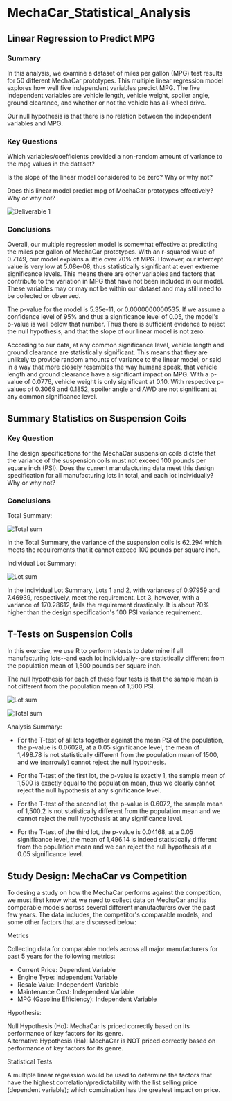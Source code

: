 # MechaCar_Statistical_Analysis

## Linear Regression to Predict MPG

### Summary

In this analysis, we examine a dataset of miles per gallon (MPG) test results for 50 different MechaCar prototypes. This multiple linear regression model explores how well five independent variables predict MPG. The five independent variables are vehicle length, vehicle weight, spoiler angle, ground clearance, and whether or not the vehicle has all-wheel drive.

Our null hypothesis is that there is no relation between the independent variables and MPG.

### Key Questions

Which variables/coefficients provided a non-random amount of variance to the mpg values in the dataset?

Is the slope of the linear model considered to be zero? Why or why not?

Does this linear model predict mpg of MechaCar prototypes effectively? Why or why not?

![Deliverable 1](https://user-images.githubusercontent.com/89143725/145334647-3bb5a90c-a57c-4cdc-b28c-25b0e0129f97.png)

### Conclusions

Overall, our multiple regression model is somewhat effective at predicting the miles per gallon of MechaCar prototypes. With an r-squared value of 0.7149, our model explains a little over 70% of MPG. However, our intercept value is very low at 5.08e-08, thus statistically significant at even extreme significance levels. This means there are other variables and factors that contribute to the variation in MPG that have not been included in our model. These variables may or may not be within our dataset and may still need to be collected or observed.

The p-value for the model is 5.35e-11, or 0.0000000000535. If we assume a confidence level of 95% and thus a significance level of 0.05, the model's p-value is well below that number. Thus there is sufficient evidence to reject the null hypothesis, and that the slope of our linear model is not zero.

According to our data, at any common significance level, vehicle length and ground clearance are statistically significant. This means that they are unlikely to provide random amounts of variance to the linear model, or said in a way that more closely resembles the way humans speak, that vehicle length and ground clearance have a significant impact on MPG. With a p-value of 0.0776, vehicle weight is only significant at 0.10. With respective p-values of 0.3069 and 0.1852, spoiler angle and AWD are not significant at any common significance level.

## Summary Statistics on Suspension Coils

### Key Question

The design specifications for the MechaCar suspension coils dictate that the variance of the suspension coils must not exceed 100 pounds per square inch (PSI). Does the current manufacturing data meet this design specification for all manufacturing lots in total, and each lot individually? Why or why not? 

### Conclusions

Total Summary:

![Total sum](https://user-images.githubusercontent.com/89143725/145334782-f5309a88-3c3c-4779-8f18-9b62263a2f29.png)

In the Total Summary, the variance of the suspension coils is 62.294 which meets the requirements that it cannot exceed 100 pounds per square inch.

Individual Lot Summary:

![Lot sum](https://user-images.githubusercontent.com/89143725/145334785-4c1c8a4b-d8e3-4e7d-8900-0c0acb06579d.png)

In the Individual Lot Summary, Lots 1 and 2, with variances of 0.97959 and 7.46939, respectively, meet the requirement. Lot 3, however, with a variance of 170.28612, fails the requirement drastically. It is about 70% higher than the design specification's 100 PSI variance requirement.


## T-Tests on Suspension Coils

In this exercise, we use R to perform t-tests to determine if all manufacturing lots--and each lot individually--are statistically different from the population mean of 1,500 pounds per square inch.

The null hypothesis for each of these four tests is that the sample mean is not different from the population mean of 1,500 PSI. 

![Lot sum](https://user-images.githubusercontent.com/89143725/145337680-895c1a30-adc3-4724-8a51-b5736eebe1c6.png)

![Total sum](https://user-images.githubusercontent.com/89143725/145337686-45e939ac-2950-415d-872f-b85e41953d28.png)

Analysis Summary: 
- For the T-test of all lots together against the mean PSI of the population, the p-value is 0.06028, at a 0.05 significance level, the mean of 1,498.78 is not statistically different from the population mean of 1500, and we (narrowly) cannot reject the null hypothesis.

- For the T-test of the first lot, the p-value is exactly 1, the sample mean of 1,500 is exactly equal to the population mean, thus we clearly cannot reject the null hypothesis at any significance level.

- For the T-test of the second lot, the p-value is 0.6072, the sample mean of 1,500.2 is not statistically different from the population mean and we cannot reject the null hypothesis at any significance level.

- For the T-test of the third lot, the p-value is 0.04168, at a 0.05 significance level, the mean of 1,496.14 is indeed statistically different from the population mean and we can reject the null hypothesis at a 0.05 significance level.

## Study Design: MechaCar vs Competition
To desing a study on how the MechaCar performs against the competition, we must first know what we need to collect data on MechaCar and its comparable models across several different manufacturers over the past few years. The data includes, the competitor's comparable models, and some other factors that are discussed below:

Metrics  

Collecting data for comparable models across all major manufacturers for past 5 years for the following metrics:
  
- Current Price: Dependent Variable
- Engine Type: Independent Variable
- Resale Value: Independent Variable
- Maintenance Cost: Independent Variable
- MPG (Gasoline Efficiency): Independent Variable

Hypothesis:  

Null Hypothesis (Ho): MechaCar is priced correctly based on its performance of key factors for its genre.  
Alternative Hypothesis (Ha): MechaCar is NOT priced correctly based on performance of key factors for its genre.  

Statistical Tests  

A multiple linear regression would be used to determine the factors that have the highest correlation/predictability with the list selling price (dependent variable); which combination has the greatest impact on price.
